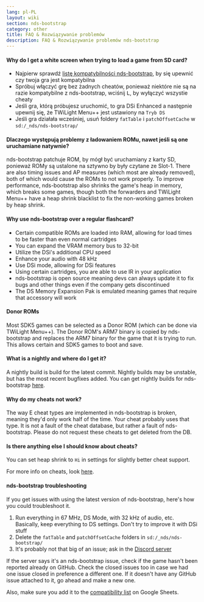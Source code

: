 ```yaml
---
lang: pl-PL
layout: wiki
section: nds-bootstrap
category: other
title: FAQ & Rozwiązywanie problemów
description: FAQ & Rozwiązywanie problemów nds-bootstrap
---
```


#### Why do I get a white screen when trying to load a game from SD card?
- Najpierw sprawdź [listę kompatybilności nds-bootstrap](https://docs.google.com/spreadsheets/d/1LRTkXOUXraTMjg1eedz_f7b5jiuyMv2x6e_jY_nyHSc/htmlview#gid=0), by się upewnić czy twoja gra jest kompatybilna
- Spróbuj włączyć grę bez żadnych cheatów, ponieważ niektóre nie są na razie kompatybilne z nds-bootstrap, wciśnij <kbd class="l">L</kbd>, by wyłączyć wszystie cheaty
- Jeśli gra, którą próbujesz uruchomić, to gra DSi Enhanced a następnie upewnij się, że TWiLight Menu++ jest ustawiony na `Tryb DS`
- Jeśli gra działała wcześniej, usuń foldery `fatTable` i `patchOffsetCache` w `sd:/_nds/nds-bootstrap/`

#### Dlaczego występują problemy z ładowaniem ROMu, nawet jeśli są one uruchamiane natywnie?
nds-bootstrap patchuje ROM, by mógł być uruchamiany z karty SD, ponieważ ROMy są ustalone na sztywno by były czytane ze Slot-1. There are also timing issues and AP measures (which most are already removed), both of which would cause the ROMs to not work properly. To improve performance, nds-bootstrap also shrinks the game's heap in memory, which breaks some games, though both the forwarders and TWiLight Menu++ have a heap shrink blacklist to fix the non-working games broken by heap shrink.

#### Why use nds-bootstrap over a regular flashcard?
- Certain compatible ROMs are loaded into RAM, allowing for load times to be faster than even normal cartridges
- You can expand the VRAM memory bus to 32-bit
- Utilize the DSi's additional CPU speed
- Enhance your audio with 48 kHz
- Use DSi mode, allowing for DSi features
- Using certain cartridges, you are able to use IR in your application
- nds-bootstrap is open source meaning devs can always update it to fix bugs and other things even if the company gets discontinued
- The DS Memory Expansion Pak is emulated meaning games that require that accessory will work

#### Donor ROMs
Most SDK5 games can be selected as a Donor ROM (which can be done via TWiLight Menu++). The Donor ROM's ARM7 binary is copied by nds-bootstrap and replaces the ARM7 binary for the game that it is trying to run. This allows certain and SDK5 games to boot and save.

#### What is a nightly and where do I get it?
A nightly build is build for the latest commit. Nightly builds may be unstable, but has the most recent bugfixes added. You can get nightly builds for nds-bootstrap [here](https://github.com/TWLBot/Builds/raw/master/nds-bootstrap.7z).

#### Why do my cheats not work?
The way E cheat types are implemented in nds-bootstrap is broken, meaning they'd only work half of the time. Your cheat probably uses that type. It is not a fault of the cheat database, but rather a fault of nds-bootstrap. Please do not request these cheats to get deleted from the DB.

#### Is there anything else I should know about cheats?
You can set heap shrink to `Hi` in settings for slightly better cheat support.

For more info on cheats, look [here](https://wiki.ds-homebrew.com/ds-index/retail-roms#action-replay-cheats).

#### nds-bootstrap troubleshooting
If you get issues with using the latest version of nds-bootstrap, here's how you could troubleshoot it.

1. Run everything in 67 MHz, DS Mode, with 32 kHz of audio, etc. Basically, keep everything to DS settings. Don't try to improve it with DSi stuff
2. Delete the `fatTable` and `patchOffsetCache` folders in `sd:/_nds/nds-bootstrap/`
3. It's probably not that big of an issue; ask in the [Discord server](https://discord.gg/yD3spjv)

If the server says it's an nds-bootstrap issue, check if the game hasn't been reported already on GitHub. Check the closed issues too in case we had one issue closed in preference a different one. If it doesn't have any GitHub issue attached to it, go ahead and make a new one.

Also, make sure you add it to the [compatibility list](https://wiki.ds-homebrew.com/nds-bootstrap/testing) on Google Sheets.
